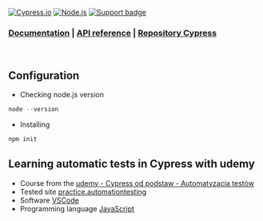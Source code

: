 [![Cypress.io](https://img.shields.io/badge/tested%20with-Cypress-04C38E.svg)](https://www.cypress.io/)
[![Node.js](https://img.shields.io/badge/download-Node.js-026e00.svg)](https://nodejs.org/) 
[![Support badge](https://img.shields.io/badge/stackoverflow-Cypress-04C38E.svg?logo=stackoverflow)](https://stackoverflow.com/questions/tagged/cypress)
<br>
### [Documentation](https://docs.cypress.io/guides/getting-started/installing-cypress) | [API reference](https://docs.cypress.io/api/table-of-contents) | [Repository Cypress](https://github.com/cypress-io)
<br>


## Configuration
- Checking node.js version
```TypeScript
node --version
```

- Installing
```TypeScript
npm init
```

## Learning automatic tests in Cypress with udemy

- Course from the [udemy - Cypress od podstaw - Automatyzacja testów](https://www.udemy.com/course/cypress-od-podstaw/) 
- Tested site [practice.automationtesting](https://practice.automationtesting.in/) 
- Software [VSCode](https://code.visualstudio.com/) 
- Programming language [JavaScript](https://devdocs.io/javascript/)